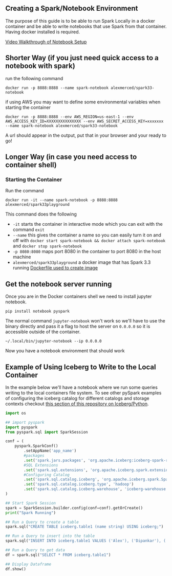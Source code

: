 ## Creating a Spark/Notebook Environment

The purpose of this guide is to be able to run Spark Locally in a docker container and be able to write notebooks that use Spark from that container. Having docker installed is required.

[Video Walkthrough of Notebook Setup](https://youtu.be/Q4Ze8ztaMo0)

## Shorter Way (if you just need quick access to a notebook with spark)

run the following command
```
docker run -p 8888:8888 --name spark-notebook alexmerced/spark33-notebook
```
if using AWS you may want to define some environmental variables when starting the container

```
docker run -p 8888:8888 --env AWS_REGION=us-east-1 --env AWS_ACCESS_KEY_ID=XXXXXXXXXXXXXXX --env AWS_SECRET_ACCESS_KEY=xxxxxxx --name spark-notebook alexmerced/spark33-notebook
```

A url should appear in the output, put that in your browser and your ready to go!

## Longer Way (in case you need access to container shell)

### Starting the Container

Run the command

```
docker run -it --name spark-notebook -p 8888:8888 alexmerced/spark33playground
```

This command does the following
- `-it` starts the container in interactive mode which you can exit with the command `exit`
- `--name` this gives the container a name so you can easily turn it on and off with `docker start spark-notebook && docker attach spark-notebook` and `docker stop spark-notebook`
- `-p 8080:8080` maps port 8080 in the container to port 8080 in the host machine
- `alexmerced/spark33playground` a docker image that has Spark 3.3 running [Dockerfile used to create image](https://github.com/AlexMercedCoder/apache-iceberg-docker-starter-image/blob/main/SPARK33ICEBERGNESSIE.DOCKERFILE)

## Get the notebook server running

Once you are in the Docker containers shell we need to install jupyter notebook.

```
pip install notebook pyspark
```

The normal command `jupyter-notebook` won't work so we'll have to use the binary directly and pass it a flag to host the server on `0.0.0.0` so it is accessible outside of the container.

```
~/.local/bin/jupyter-notebook --ip 0.0.0.0
```

Now you have a notebook environment that should work

## Example of Using Iceberg to Write to the Local Container

In the example below we'll have a notebook where we run some queries writing to the local containers file system. To see other pySpark examples of configuring the iceberg catalog for different catalogs and storage contexts checkout [this section of this repository on Iceberg/Python](https://github.com/developer-advocacy-dremio/quick-guides-from-dremio/blob/main/icebergpyspark.md).

```py
import os

## import pyspark
import pyspark
from pyspark.sql import SparkSession

conf = (
    pyspark.SparkConf()
        .setAppName('app_name')
  		#packages
        .set('spark.jars.packages', 'org.apache.iceberg:iceberg-spark-runtime-3.3_2.12:1.0.0,software.amazon.awssdk:bundle:2.17.178,software.amazon.awssdk:url-connection-client:2.17.178')
  		#SQL Extensions
        .set('spark.sql.extensions', 'org.apache.iceberg.spark.extensions.IcebergSparkSessionExtensions')
  		#Configuring Catalog
        .set('spark.sql.catalog.iceberg', 'org.apache.iceberg.spark.SparkCatalog')
        .set('spark.sql.catalog.iceberg.type', 'hadoop')
        .set('spark.sql.catalog.iceberg.warehouse', 'iceberg-warehouse')
)

## Start Spark Session
spark = SparkSession.builder.config(conf=conf).getOrCreate()
print("Spark Running")

## Run a Query to create a table
spark.sql("CREATE TABLE iceberg.table1 (name string) USING iceberg;")

## Run a Query to insert into the table
spark.sql("INSERT INTO iceberg.table1 VALUES ('Alex'), ('Dipankar'), ('Jason')")

## Run a Query to get data
df = spark.sql("SELECT * FROM iceberg.table1")

## Display Dataframe
df.show()
```
